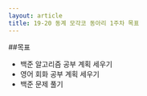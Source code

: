 ```yaml
---
layout: article
title: 19-20 동계 모각코 동아리 1주차 목표
---
```

##목표
* 백준 알고리즘 공부 계획 세우기 
* 영어 회화 공부 계획 세우기
* 백준 문제 풀기
